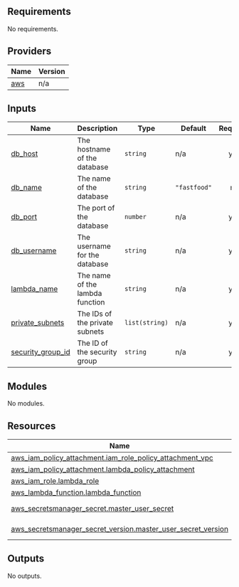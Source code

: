 <!-- BEGIN_TF_DOCS -->

## Requirements

No requirements.
## Providers

| Name | Version |
|------|---------|
| <a name="provider_aws"></a> [aws](#provider\_aws) | n/a |
## Inputs

| Name | Description | Type | Default | Required |
|------|-------------|------|---------|:--------:|
| <a name="input_db_host"></a> [db\_host](#input\_db\_host) | The hostname of the database | `string` | n/a | yes |
| <a name="input_db_name"></a> [db\_name](#input\_db\_name) | The name of the database | `string` | `"fastfood"` | no |
| <a name="input_db_port"></a> [db\_port](#input\_db\_port) | The port of the database | `number` | n/a | yes |
| <a name="input_db_username"></a> [db\_username](#input\_db\_username) | The username for the database | `string` | n/a | yes |
| <a name="input_lambda_name"></a> [lambda\_name](#input\_lambda\_name) | The name of the lambda function | `string` | n/a | yes |
| <a name="input_private_subnets"></a> [private\_subnets](#input\_private\_subnets) | The IDs of the private subnets | `list(string)` | n/a | yes |
| <a name="input_security_group_id"></a> [security\_group\_id](#input\_security\_group\_id) | The ID of the security group | `string` | n/a | yes |
## Modules

No modules.
## Resources

| Name | Type |
|------|------|
| [aws_iam_policy_attachment.iam_role_policy_attachment_vpc](https://registry.terraform.io/providers/hashicorp/aws/latest/docs/resources/iam_policy_attachment) | resource |
| [aws_iam_policy_attachment.lambda_policy_attachment](https://registry.terraform.io/providers/hashicorp/aws/latest/docs/resources/iam_policy_attachment) | resource |
| [aws_iam_role.lambda_role](https://registry.terraform.io/providers/hashicorp/aws/latest/docs/resources/iam_role) | resource |
| [aws_lambda_function.lambda_function](https://registry.terraform.io/providers/hashicorp/aws/latest/docs/resources/lambda_function) | resource |
| [aws_secretsmanager_secret.master_user_secret](https://registry.terraform.io/providers/hashicorp/aws/latest/docs/data-sources/secretsmanager_secret) | data source |
| [aws_secretsmanager_secret_version.master_user_secret_version](https://registry.terraform.io/providers/hashicorp/aws/latest/docs/data-sources/secretsmanager_secret_version) | data source |
## Outputs

No outputs.
<!-- END_TF_DOCS -->